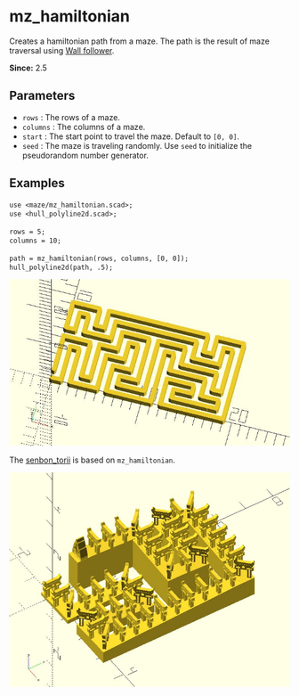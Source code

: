 # mz_hamiltonian

Creates a hamiltonian path from a maze. The path is the result of maze traversal using [Wall follower](https://en.wikipedia.org/wiki/Maze_solving_algorithm#Wall_follower).

**Since:** 2.5

## Parameters

- `rows` : The rows of a maze.
- `columns` : The columns of a maze.
- `start` : The start point to travel the maze. Default to `[0, 0]`.
- `seed` : The maze is traveling randomly. Use `seed` to initialize the pseudorandom number generator.

## Examples
    
    use <maze/mz_hamiltonian.scad>;
    use <hull_polyline2d.scad>;

    rows = 5;
    columns = 10;

    path = mz_hamiltonian(rows, columns, [0, 0]);
    hull_polyline2d(path, .5);

![mz_hamiltonian](images/lib2x-mz_hamiltonian-1.JPG)

The [senbon_torii](https://github.com/JustinSDK/dotSCAD/blob/master/examples/maze/senbon_torii.scad) is based on `mz_hamiltonian`.

![mz_hamiltonian](images/lib2x-mz_hamiltonian-2.JPG)
